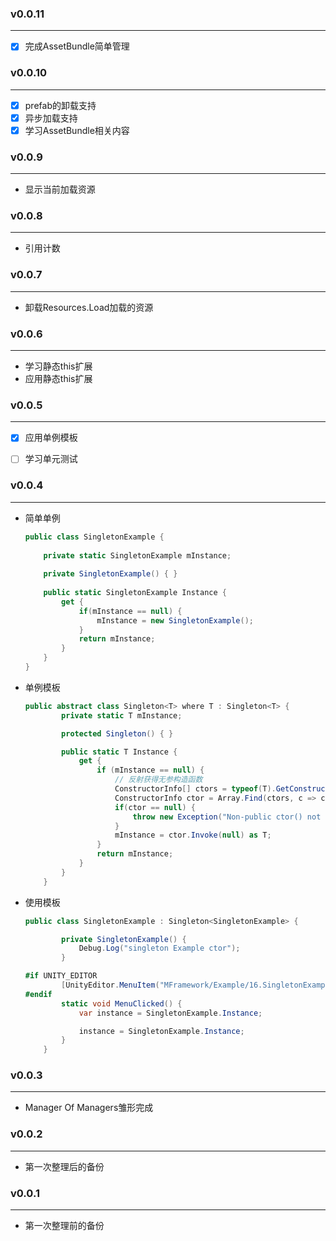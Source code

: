 ### v0.0.11

---

* [x] 完成AssetBundle简单管理

### v0.0.10

---

* [x] prefab的卸载支持
* [x] 异步加载支持
* [x] 学习AssetBundle相关内容

### v0.0.9

---

* 显示当前加载资源

### v0.0.8

---

* 引用计数

### v0.0.7

---

* 卸载Resources.Load加载的资源

### v0.0.6

---

* 学习静态this扩展
* 应用静态this扩展

### v0.0.5

---

* [x] 应用单例模板

* [ ] 学习单元测试

### v0.0.4

---

* 简单单例

  ``` csharp
  public class SingletonExample {
      
      private static SingletonExample mInstance;
      
      private SingletonExample() { }
      
      public static SingletonExample Instance {
          get {
              if(mInstance == null) {
                  mInstance = new SingletonExample();
              }
              return mInstance;
          }
      }
  }
  
  ```

* 单例模板

  ```csharp
  public abstract class Singleton<T> where T : Singleton<T> {
          private static T mInstance;
  
          protected Singleton() { }
  
          public static T Instance {
              get {
                  if (mInstance == null) {
                      // 反射获得无参构造函数
                      ConstructorInfo[] ctors = typeof(T).GetConstructors(BindingFlags.Instance | BindingFlags.NonPublic);
                      ConstructorInfo ctor = Array.Find(ctors, c => c.GetParameters().Length == 0);
                      if(ctor == null) {
                          throw new Exception("Non-public ctor() not found!");
                      }
                      mInstance = ctor.Invoke(null) as T;
                  }
                  return mInstance;
              }
          }
      }
  ```

  

* 使用模板

  ```csharp
  public class SingletonExample : Singleton<SingletonExample> {
  
          private SingletonExample() {
              Debug.Log("singleton Example ctor");
          }
  
  #if UNITY_EDITOR
          [UnityEditor.MenuItem("MFramework/Example/16.SingletonExample", false, 16)]
  #endif
          static void MenuClicked() {
              var instance = SingletonExample.Instance;
  
              instance = SingletonExample.Instance;
          }
      }
  ```

  

### v0.0.3

---

* Manager Of Managers雏形完成

### v0.0.2

---

* 第一次整理后的备份

### v0.0.1

---

* 第一次整理前的备份

